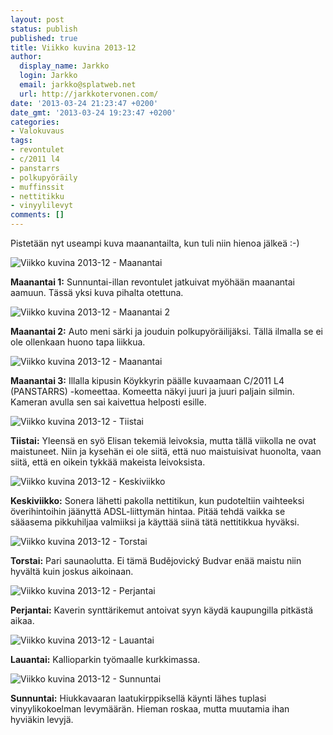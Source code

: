 ```yaml
---
layout: post
status: publish
published: true
title: Viikko kuvina 2013-12
author:
  display_name: Jarkko
  login: Jarkko
  email: jarkko@splatweb.net
  url: http://jarkkotervonen.com/
date: '2013-03-24 21:23:47 +0200'
date_gmt: '2013-03-24 19:23:47 +0200'
categories:
- Valokuvaus
tags:
- revontulet
- c/2011 l4
- panstarrs
- polkupyöräily
- muffinssit
- nettitikku
- vinyylilevyt
comments: []
---
```

Pistetään nyt useampi kuva maanantailta, kun tuli niin hienoa jälkeä :-)

<img alt="Viikko kuvina 2013-12 - Maanantai" src="http://jarkkotervonen.com/wp-content/uploads/2013/03/revontulet-kempele-7-550x364.jpg" />

__Maanantai 1:__ Sunnuntai-illan revontulet jatkuivat myöhään maanantai aamuun. Tässä yksi kuva pihalta otettuna.

<img alt="Viikko kuvina 2013-12 - Maanantai 2" src="http://jarkkotervonen.com/wp-content/uploads/2013/03/2013-12-ma-2-550x410.jpg" />

__Maanantai 2:__ Auto meni särki ja jouduin polkupyöräilijäksi. Tällä ilmalla se ei ole ollenkaan huono tapa liikkua.

<img alt="Viikko kuvina 2013-12 - Maanantai" src="http://jarkkotervonen.com/wp-content/uploads/2013/03/C-2011-L4-ANSTARRS-1-550x364.jpg" />

__Maanantai 3:__ Illalla kipusin Köykkyrin päälle kuvaamaan C/2011 L4 (PANSTARRS) -komeettaa. Komeetta näkyi juuri ja juuri paljain silmin. Kameran avulla sen sai kaivettua helposti esille.</p>

<img alt="Viikko kuvina 2013-12 - Tiistai" src="http://jarkkotervonen.com/wp-content/uploads/2013/03/2013-12-ti-550x410.jpg" />

__Tiistai:__ Yleensä en syö Elisan tekemiä leivoksia, mutta tällä viikolla ne ovat maistuneet. Niin ja kysehän ei ole siitä, että nuo maistuisivat huonolta, vaan siitä, että en oikein tykkää makeista leivoksista.

<img alt="Viikko kuvina 2013-12 - Keskiviikko" src="http://jarkkotervonen.com/wp-content/uploads/2013/03/2013-12-ke-550x410.jpg" />

__Keskiviikko:__ Sonera lähetti pakolla nettitikun, kun pudoteltiin vaihteeksi överihintoihin jäänyttä ADSL-liittymän hintaa. Pitää tehdä vaikka se sääasema pikkuhiljaa valmiiksi ja käyttää siinä tätä nettitikkua hyväksi.

<img alt="Viikko kuvina 2013-12 - Torstai" src="http://jarkkotervonen.com/wp-content/uploads/2013/03/2013-12-to-550x410.jpg" />

__Torstai:__ Pari saunaolutta. Ei tämä Budějovický Budvar enää maistu niin hyvältä kuin joskus aikoinaan.

<img alt="Viikko kuvina 2013-12 - Perjantai" src="http://jarkkotervonen.com/wp-content/uploads/2013/03/2013-12-pe-410x550.jpg" />

__Perjantai:__ Kaverin synttärikemut antoivat syyn käydä kaupungilla pitkästä aikaa.

<img alt="Viikko kuvina 2013-12 - Lauantai" src="http://jarkkotervonen.com/wp-content/uploads/2013/03/2013-12-la-e1364153492110-410x550.jpg" />

__Lauantai:__ Kallioparkin työmaalle kurkkimassa.

<img alt="Viikko kuvina 2013-12 - Sunnuntai" src="http://jarkkotervonen.com/wp-content/uploads/2013/03/2013-12-su-550x410.jpg" />

__Sunnuntai:__ Hiukkavaaran laatukirppiksellä käynti lähes tuplasi vinyylikokoelman levymäärän. Hieman roskaa, mutta muutamia ihan hyviäkin levyjä.
